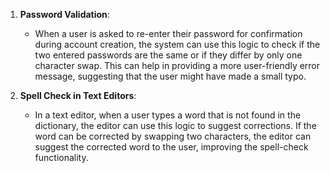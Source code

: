 1. **Password Validation**:
   - When a user is asked to re-enter their password for confirmation during account creation, the system can use this logic to check if the two entered passwords are the same or if they differ by only one character swap. This can help in providing a more user-friendly error message, suggesting that the user might have made a small typo.

2. **Spell Check in Text Editors**:
   - In a text editor, when a user types a word that is not found in the dictionary, the editor can use this logic to suggest corrections. If the word can be corrected by swapping two characters, the editor can suggest the corrected word to the user, improving the spell-check functionality.
